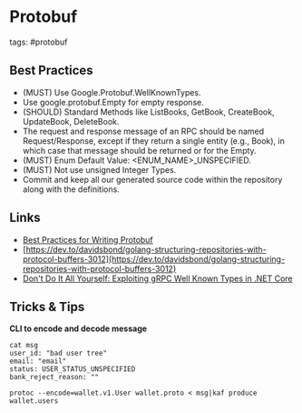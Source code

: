 # Protobuf

tags: #protobuf

## Best Practices

- (MUST) Use Google.Protobuf.WellKnownTypes.
- Use google.protobuf.Empty for empty response.
- (SHOULD) Standard Methods like ListBooks, GetBook, CreateBook, UpdateBook, DeleteBook.
- The request and response message of an RPC should be named <RPC Name>Request/Response, except if they return a single entity (e.g., Book), in which case that message should be returned or for the Empty.
- (MUST) Enum Default Value: <ENUM_NAME>_UNSPECIFIED.
- (MUST) Not use unsigned Integer Types.
- Commit and keep all our generated source code within the repository along with the definitions.

## Links

- [Best Practices for Writing Protobuf](https://dev.vseth.ethz.ch/reference/grpc-protobuf/best-practices-for-writing-protobuf)
- [https://dev.to/davidsbond/golang-structuring-repositories-with-protocol-buffers-3012](https://dev.to/davidsbond/golang-structuring-repositories-with-protocol-buffers-3012)
- [Don't Do It All Yourself: Exploiting gRPC Well Known Types in .NET Core](https://visualstudiomagazine.com/articles/2020/01/16/grpc-well-known-types.aspx)

## Tricks & Tips

**CLI to encode and decode message**

```
cat msg
user_id: "bad user tree"
email: "email"
status: USER_STATUS_UNSPECIFIED
bank_reject_reason: ""

protoc --encode=wallet.v1.User wallet.proto < msg|kaf produce wallet.users  
```